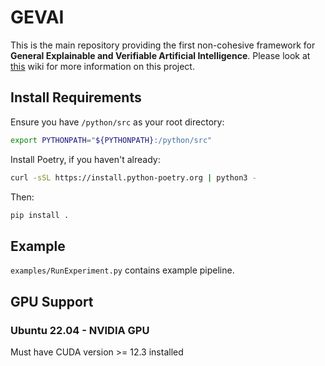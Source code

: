 # GEVAI

This is the main repository providing the first non-cohesive framework for **General Explainable and Verifiable Artificial Intelligence**. Please look at [this](https://github.com/LogDS/GEVAI/wiki) wiki for more information on this project.

## Install Requirements
Ensure you have `/python/src` as your root directory:
```bash
export PYTHONPATH="${PYTHONPATH}:/python/src"
```

Install Poetry, if you haven't already:
```bash
curl -sSL https://install.python-poetry.org | python3 -
```

Then:
```bash
pip install .
```

## Example
`examples/RunExperiment.py` contains example pipeline.

## GPU Support
### Ubuntu 22.04 - NVIDIA GPU
Must have CUDA version >= 12.3 installed